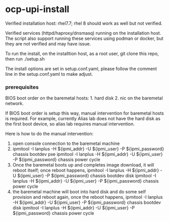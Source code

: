 # ocp-upi-install

Verified installation host: rhel7.7; rhel 8 should work as well but not verified.

Verified services (httpd/haproxy/dnsmasq) running on the installation host. The script also support running these services
using podman or docker, but they are not verified and may have issue.

To run the install, on the installtion host, as a root user, git clone this repo, then run ./setup.sh

The install options are set in setup.conf.yaml, please follow the comment line in the setup.conf.yaml to make adjust.

### prerequisites

BIOS boot order on the baremetal hosts: 1. hard disk 2. nic on the baremetal network. 

If BIOS boot order is setup this way, manual intervention for baremetal hosts is required. For example, 
currently Alias lab does not have  the hard disk as the first boot device, so alias lab requires manual intervention. 

Here is how to do the manual intervention:

1. open console connection to the baremetal machine
2. ipmitool -I lanplus -H ${ipmi_addr} -U ${ipmi_user} -P ${ipmi_password} chassis bootdev pxe
   ipmitool -I lanplus -H ${ipmi_addr} -U ${ipmi_user} -P ${ipmi_password} chassis power cycle
3. Once the baremetal boots up and completes image download, it will reboot itself; once reboot happens,
   ipmitool -I lanplus -H ${ipmi_addr} -U ${ipmi_user} -P ${ipmi_password} chassis bootdev disk
   ipmitool -I lanplus -H ${ipmi_addr} -U ${ipmi_user} -P ${ipmi_password} chassis power cycle
4. the baremetal machine will boot into hard disk and do some self provision and reboot again, once the reboot happens,
   ipmitool -I lanplus -H ${ipmi_addr} -U ${ipmi_user} -P ${ipmi_password} chassis bootdev disk
   ipmitool -I lanplus -H ${ipmi_addr} -U ${ipmi_user} -P ${ipmi_password} chassis power cycle





